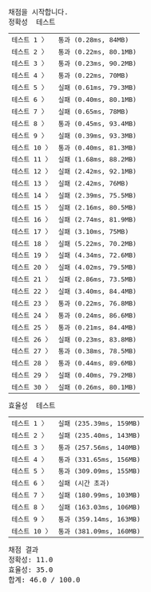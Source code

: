 <pre class="console-content"><div></div><div class="console-heading">채점을 시작합니다.</div><div class="console-message">정확성  테스트</div><table class="console-test-group" data-category="correctness"><tbody><tr data-testcase-id="92247"><td valign="top" class="td-label">테스트 1 <span>〉</span></td><td class="result passed">통과 (0.28ms, 84MB)</td></tr><tr data-testcase-id="92248"><td valign="top" class="td-label">테스트 2 <span>〉</span></td><td class="result passed">통과 (0.22ms, 80.1MB)</td></tr><tr data-testcase-id="92249"><td valign="top" class="td-label">테스트 3 <span>〉</span></td><td class="result passed">통과 (0.23ms, 90.2MB)</td></tr><tr data-testcase-id="92250"><td valign="top" class="td-label">테스트 4 <span>〉</span></td><td class="result passed">통과 (0.22ms, 70MB)</td></tr><tr data-testcase-id="92251"><td valign="top" class="td-label">테스트 5 <span>〉</span></td><td class="result failed">실패 (0.61ms, 79.3MB)</td></tr><tr data-testcase-id="92252"><td valign="top" class="td-label">테스트 6 <span>〉</span></td><td class="result failed">실패 (0.40ms, 80.1MB)</td></tr><tr data-testcase-id="92253"><td valign="top" class="td-label">테스트 7 <span>〉</span></td><td class="result failed">실패 (0.65ms, 78MB)</td></tr><tr data-testcase-id="92254"><td valign="top" class="td-label">테스트 8 <span>〉</span></td><td class="result passed">통과 (0.45ms, 93.4MB)</td></tr><tr data-testcase-id="92255"><td valign="top" class="td-label">테스트 9 <span>〉</span></td><td class="result failed">실패 (0.39ms, 93.3MB)</td></tr><tr data-testcase-id="92256"><td valign="top" class="td-label">테스트 10 <span>〉</span></td><td class="result passed">통과 (0.40ms, 81.3MB)</td></tr><tr data-testcase-id="92257"><td valign="top" class="td-label">테스트 11 <span>〉</span></td><td class="result failed">실패 (1.68ms, 88.2MB)</td></tr><tr data-testcase-id="92258"><td valign="top" class="td-label">테스트 12 <span>〉</span></td><td class="result failed">실패 (2.42ms, 92.1MB)</td></tr><tr data-testcase-id="92259"><td valign="top" class="td-label">테스트 13 <span>〉</span></td><td class="result failed">실패 (2.42ms, 76MB)</td></tr><tr data-testcase-id="92260"><td valign="top" class="td-label">테스트 14 <span>〉</span></td><td class="result failed">실패 (2.39ms, 75.5MB)</td></tr><tr data-testcase-id="92261"><td valign="top" class="td-label">테스트 15 <span>〉</span></td><td class="result failed">실패 (2.16ms, 80.5MB)</td></tr><tr data-testcase-id="92262"><td valign="top" class="td-label">테스트 16 <span>〉</span></td><td class="result failed">실패 (2.74ms, 81.9MB)</td></tr><tr data-testcase-id="92263"><td valign="top" class="td-label">테스트 17 <span>〉</span></td><td class="result failed">실패 (3.10ms, 75MB)</td></tr><tr data-testcase-id="92264"><td valign="top" class="td-label">테스트 18 <span>〉</span></td><td class="result failed">실패 (5.22ms, 70.2MB)</td></tr><tr data-testcase-id="92265"><td valign="top" class="td-label">테스트 19 <span>〉</span></td><td class="result failed">실패 (4.34ms, 72.6MB)</td></tr><tr data-testcase-id="92266"><td valign="top" class="td-label">테스트 20 <span>〉</span></td><td class="result failed">실패 (4.02ms, 79.5MB)</td></tr><tr data-testcase-id="92267"><td valign="top" class="td-label">테스트 21 <span>〉</span></td><td class="result failed">실패 (2.86ms, 73.5MB)</td></tr><tr data-testcase-id="92268"><td valign="top" class="td-label">테스트 22 <span>〉</span></td><td class="result failed">실패 (3.40ms, 84.4MB)</td></tr><tr data-testcase-id="92269"><td valign="top" class="td-label">테스트 23 <span>〉</span></td><td class="result passed">통과 (0.22ms, 76.8MB)</td></tr><tr data-testcase-id="92270"><td valign="top" class="td-label">테스트 24 <span>〉</span></td><td class="result passed">통과 (0.24ms, 86.6MB)</td></tr><tr data-testcase-id="93930"><td valign="top" class="td-label">테스트 25 <span>〉</span></td><td class="result passed">통과 (0.21ms, 84.4MB)</td></tr><tr data-testcase-id="93931"><td valign="top" class="td-label">테스트 26 <span>〉</span></td><td class="result failed">실패 (0.23ms, 83.8MB)</td></tr><tr data-testcase-id="93932"><td valign="top" class="td-label">테스트 27 <span>〉</span></td><td class="result passed">통과 (0.38ms, 78.5MB)</td></tr><tr data-testcase-id="93933"><td valign="top" class="td-label">테스트 28 <span>〉</span></td><td class="result passed">통과 (0.44ms, 89.6MB)</td></tr><tr data-testcase-id="93934"><td valign="top" class="td-label">테스트 29 <span>〉</span></td><td class="result failed">실패 (0.40ms, 79.2MB)</td></tr><tr data-testcase-id="93935"><td valign="top" class="td-label">테스트 30 <span>〉</span></td><td class="result failed">실패 (0.26ms, 80.1MB)</td></tr></tbody></table><div class="console-message">효율성  테스트</div><table class="console-test-group" data-category="effectiveness"><tbody><tr data-testcase-id="92700"><td valign="top" class="td-label">테스트 1 <span>〉</span></td><td class="result failed">실패 (235.39ms, 159MB)</td></tr><tr data-testcase-id="92701"><td valign="top" class="td-label">테스트 2 <span>〉</span></td><td class="result failed">실패 (235.40ms, 143MB)</td></tr><tr data-testcase-id="92702"><td valign="top" class="td-label">테스트 3 <span>〉</span></td><td class="result passed">통과 (257.56ms, 140MB)</td></tr><tr data-testcase-id="92703"><td valign="top" class="td-label">테스트 4 <span>〉</span></td><td class="result passed">통과 (331.65ms, 156MB)</td></tr><tr data-testcase-id="92704"><td valign="top" class="td-label">테스트 5 <span>〉</span></td><td class="result passed">통과 (309.09ms, 155MB)</td></tr><tr data-testcase-id="92705"><td valign="top" class="td-label">테스트 6 <span>〉</span></td><td class="result failed">실패 (시간 초과)</td></tr><tr data-testcase-id="93927"><td valign="top" class="td-label">테스트 7 <span>〉</span></td><td class="result failed">실패 (180.99ms, 103MB)</td></tr><tr data-testcase-id="93928"><td valign="top" class="td-label">테스트 8 <span>〉</span></td><td class="result failed">실패 (163.03ms, 106MB)</td></tr><tr data-testcase-id="93929"><td valign="top" class="td-label">테스트 9 <span>〉</span></td><td class="result passed">통과 (359.14ms, 163MB)</td></tr><tr data-testcase-id="93936"><td valign="top" class="td-label">테스트 10 <span>〉</span></td><td class="result passed">통과 (381.09ms, 160MB)</td></tr></tbody></table><div class="console-heading">채점 결과</div><div class="console-message">정확성: 11.0</div><div class="console-message">효율성: 35.0</div><div class="console-message">합계: 46.0 / 100.0</div></pre>